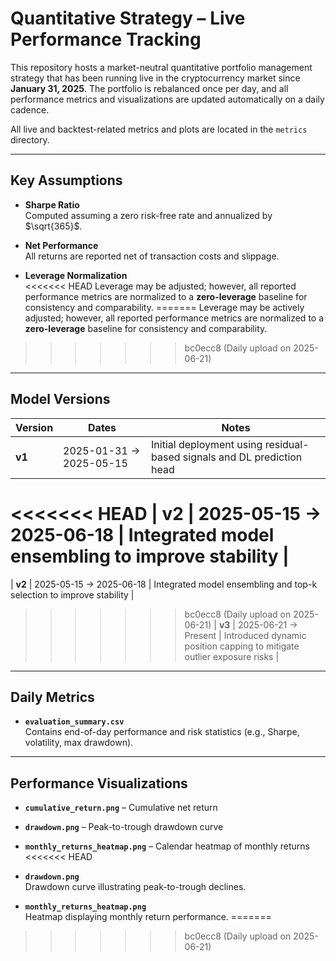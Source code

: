 # Quantitative Strategy – Live Performance Tracking

This repository hosts a market-neutral quantitative portfolio management strategy that has been running live in the cryptocurrency market since **January 31, 2025**. The portfolio is rebalanced once per day, and all performance metrics and visualizations are updated automatically on a daily cadence.


All live and backtest-related metrics and plots are located in the `metrics` directory.

---

## Key Assumptions

- **Sharpe Ratio**  
  Computed assuming a zero risk-free rate and annualized by $\sqrt{365}$.

- **Net Performance**  
  All returns are reported net of transaction costs and slippage.

- **Leverage Normalization**  
<<<<<<< HEAD
  Leverage may be adjusted; however, all reported performance metrics are normalized to a **zero-leverage** baseline for consistency and comparability.
=======
  Leverage may be actively adjusted; however, all reported performance metrics are normalized to a **zero-leverage** baseline for consistency and comparability.
>>>>>>> bc0ecc8 (Daily upload on 2025-06-21)

---

## Model Versions

| Version | Dates                      | Notes                                                                 |
| ------- | -------------------------- | --------------------------------------------------------------------- |
| **v1**  | 2025-01-31 → 2025-05-15     | Initial deployment using residual-based signals and DL prediction head |
<<<<<<< HEAD
| **v2**  | 2025-05-15 → 2025-06-18     | Integrated model ensembling to improve stability |
=======
| **v2**  | 2025-05-15 → 2025-06-18     | Integrated model ensembling and top-k selection to improve stability |
>>>>>>> bc0ecc8 (Daily upload on 2025-06-21)
| **v3**  | 2025-06-21 → Present        | Introduced dynamic position capping to mitigate outlier exposure risks |

---

## Daily Metrics

- **`evaluation_summary.csv`**  
  Contains end-of-day performance and risk statistics (e.g., Sharpe, volatility, max drawdown).

---

## Performance Visualizations

- **`cumulative_return.png`** – Cumulative net return  
- **`drawdown.png`** – Peak-to-trough drawdown curve  
- **`monthly_returns_heatmap.png`** – Calendar heatmap of monthly returns
<<<<<<< HEAD

- **`drawdown.png`**  
  Drawdown curve illustrating peak-to-trough declines.

- **`monthly_returns_heatmap.png`**  
  Heatmap displaying monthly return performance.
=======
>>>>>>> bc0ecc8 (Daily upload on 2025-06-21)
